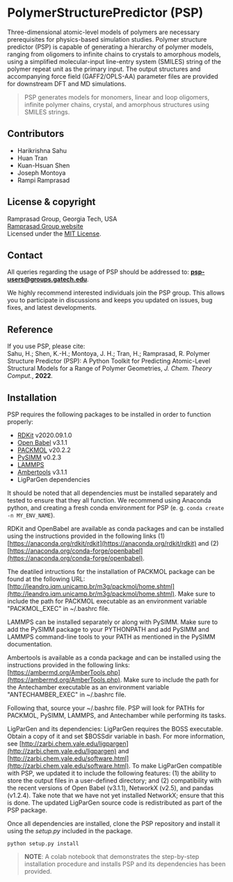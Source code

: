 # PolymerStructurePredictor (PSP)

Three-dimensional atomic-level models of polymers are necessary prerequisites for physics-based simulation studies. Polymer structure predictor (PSP) is capable of generating a hierarchy of polymer models, ranging from oligomers to infinite chains to crystals to amorphous models, using a simplified molecular-input line-entry system (SMILES) string of the polymer repeat unit as the primary input. The output structures and accompanying force field (GAFF2/OPLS-AA) parameter files are provided for downstream DFT and MD simulations.

>PSP generates models for monomers, linear and loop oligomers, infinite polymer chains, crystal, and amorphous structures using SMILES strings.

## Contributors
* Harikrishna Sahu
* Huan Tran
* Kuan-Hsuan Shen
* Joseph Montoya
* Rampi Ramprasad

## License & copyright
Ramprasad Group, Georgia Tech, USA\
[Ramprasad Group website](http://ramprasad.mse.gatech.edu/)\
Licensed under the [MIT License](LICENSE).

## Contact
All queries regarding the usage of PSP should be addressed to: **psp-users@groups.gatech.edu**. 

We highly recommend interested individuals join the PSP group. This allows you to participate in discussions and keeps you updated on issues, bug fixes, and latest developments.

## Reference
If you use PSP, please cite:\
Sahu, H.; Shen, K.-H.; Montoya, J. H.; Tran, H.; Ramprasad, R. Polymer Structure Predictor (PSP): A Python Toolkit for Predicting Atomic-Level Structural Models for a Range of Polymer Geometries, *J. Chem. Theory Comput.*, **2022**.

## Installation
PSP requires the following packages to be installed in order to function properly:
* [RDKit](https://www.rdkit.org/) v2020.09.1.0
* [Open Babel](https://open-babel.readthedocs.io/en/latest/index.html) v3.1.1
* [PACKMOL](http://leandro.iqm.unicamp.br/m3g/packmol/home.shtml) v20.2.2
* [PySIMM](https://pysimm.org/) v0.2.3
* [LAMMPS](https://docs.lammps.org/Manual.html)
* [Ambertools](https://ambermd.org/AmberTools.php) v3.1.1
* LigParGen dependencies[](http://zarbi.chem.yale.edu/ligpargen/)

It should be noted that all dependencies must be installed separately and tested to ensure that they all function. We recommend using Anaconda python, and creating a fresh conda environment for PSP (e. g. `conda create -n MY_ENV_NAME`).

RDKit and OpenBabel are available as conda packages and can be installed using the instructions provided in the following links (1)[https://anaconda.org/rdkit/rdkit](https://anaconda.org/rdkit/rdkit) and (2)[https://anaconda.org/conda-forge/openbabel](https://anaconda.org/conda-forge/openbabel).

The deatiled intructions for the installation of PACKMOL package can be found at the following URL: [http://leandro.iqm.unicamp.br/m3g/packmol/home.shtml](http://leandro.iqm.unicamp.br/m3g/packmol/home.shtml). Make sure to include the path for PACKMOL executable as an environment variable "PACKMOL\_EXEC" in ~/.bashrc file.

LAMMPS can be installed separately or along with PySIMM. Make sure to add the PySIMM package to your PYTHONPATH and add PySIMM and LAMMPS command-line tools to your PATH as mentioned in the PySIMM documentation.

Ambertools is available as a conda package and can be installed using the instructions provided in the following links: [https://ambermd.org/AmberTools.php](https://ambermd.org/AmberTools.php). Make sure to include the path for the Antechamber executable as an environment variable "ANTECHAMBER\_EXEC" in ~/.bashrc file.

Following that, source your ~/.bashrc file.  PSP will look for PATHs for PACKMOL, PySIMM, LAMMPS, and Antechamber while performing its tasks.

LigParGen and its dependencies: LigParGen requires the BOSS executable. Obtain a copy of it and set $BOSSdir variable in bash. For more information, see [http://zarbi.chem.yale.edu/ligpargen](http://zarbi.chem.yale.edu/ligpargen) and [http://zarbi.chem.yale.edu/software.html](http://zarbi.chem.yale.edu/software.html). To make LigParGen compatible with PSP, we updated it to include the following features: (1) the ability to store the output files in a user-defined directory; and (2) compatibility with the recent versions of Open Babel (v3.1.1), NetworkX (v2.5), and pandas (v1.2.4). Take note that we have not yet installed NetworkX; ensure that this is done. The updated LigParGen source code is redistributed as part of the PSP package. 

Once all dependencies are installed, clone the PSP repository and install it using the *setup.py* included in the package.

```angular2
python setup.py install
```
>**NOTE**: A colab notebook that demonstrates the step-by-step installation procedure and installs PSP and its dependencies has been provided. 

